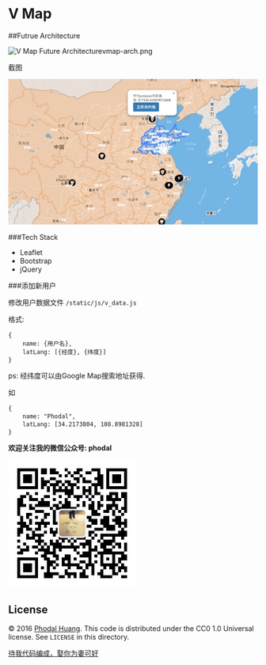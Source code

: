 # V Map

##Futrue Architecture

![V Map Future Architecture]()vmap-arch.png

截图

![Screen Shot](vmap.jpg)

###Tech Stack

 - Leaflet
 - Bootstrap
 - jQuery


###添加新用户

修改用户数据文件 ``/static/js/v_data.js``

格式: 
```
{
    name: {用户名},
    latLang: [{经度}, {纬度}]
}
```

ps: 经纬度可以由Google Map搜索地址获得.

如

```
{
    name: "Phodal",
    latLang: [34.2173804, 108.8981328]
}
```

**欢迎关注我的微信公众号: phodal**

![QRCode](static/images/wechat.jpg)

License
---

© 2016 [Phodal Huang](https://www.phodal.com). This code is distributed under the CC0 1.0 Universal license. See `LICENSE` in this directory.

[待我代码编成，娶你为妻可好](http://www.xuntayizhan.com/person/ji-ke-ai-qing-zhi-er-shi-dai-wo-dai-ma-bian-cheng-qu-ni-wei-qi-ke-hao-wan/)
 